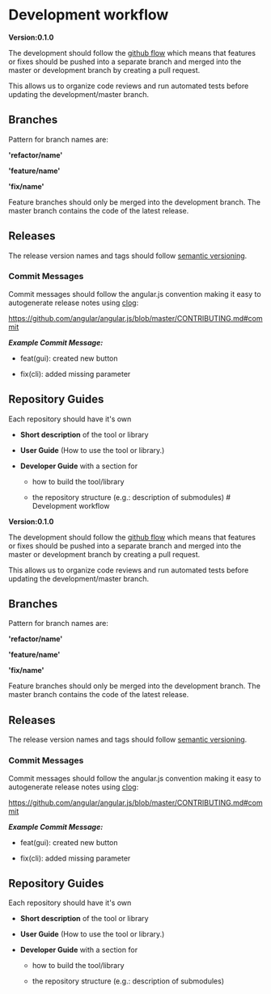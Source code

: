 # Development workflow

**Version:0.1.0**

The development should follow the [github flow](https://guides.github.com/introduction/flow/) which means that features or fixes should be pushed into a separate branch and merged into the master or development branch by creating a pull request.

This allows us to organize code reviews and run automated tests before updating the development/master branch.

## Branches

Pattern for branch names are:

**'refactor/name'**

**'feature/name'**

**'fix/name'**

Feature branches should only be merged into the development branch.
The master branch contains the code of the latest release.

## Releases

The release version names and tags should follow [semantic versioning](http://semver.org/).

### Commit Messages

Commit messages should follow the angular.js convention making it easy to autogenerate release notes using [clog](https://github.com/clog-tool/clog-cli):

https://github.com/angular/angular.js/blob/master/CONTRIBUTING.md#commit

***Example Commit Message:***

* feat(gui): created new button

* fix(cli): added missing parameter

## Repository Guides

Each repository should have it's own

* **Short description** of the tool or library

* **User Guide** (How to use the tool or library.)

* **Developer Guide** with a section for
   
   * how to build the tool/library
   
   * the repository structure (e.g.: description of submodules) # Development workflow

**Version:0.1.0**

The development should follow the [github flow](https://guides.github.com/introduction/flow/) which means that features or fixes should be pushed into a separate branch and merged into the master or development branch by creating a pull request.

This allows us to organize code reviews and run automated tests before updating the development/master branch.

## Branches

Pattern for branch names are:

**'refactor/name'**

**'feature/name'**

**'fix/name'**

Feature branches should only be merged into the development branch.
The master branch contains the code of the latest release.

## Releases

The release version names and tags should follow [semantic versioning](http://semver.org/).

### Commit Messages

Commit messages should follow the angular.js convention making it easy to autogenerate release notes using [clog](https://github.com/clog-tool/clog-cli):

https://github.com/angular/angular.js/blob/master/CONTRIBUTING.md#commit

***Example Commit Message:***

* feat(gui): created new button

* fix(cli): added missing parameter

## Repository Guides

Each repository should have it's own

* **Short description** of the tool or library

* **User Guide** (How to use the tool or library.)

* **Developer Guide** with a section for
   
   * how to build the tool/library
   
   * the repository structure (e.g.: description of submodules) 
